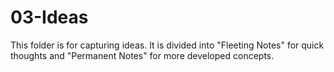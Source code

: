 # 03-Ideas

This folder is for capturing ideas. It is divided into "Fleeting Notes" for quick thoughts and "Permanent Notes" for more developed concepts.